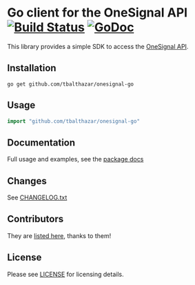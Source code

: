 # Go client for the OneSignal API [![Build Status](https://travis-ci.org/tbalthazar/onesignal-go.svg?branch=master)](https://travis-ci.org/tbalthazar/onesignal-go) [![GoDoc](https://godoc.org/github.com/tbalthazar/onesignal-go?status.svg)](https://godoc.org/github.com/tbalthazar/onesignal-go)

This library provides a simple SDK to access the [OneSignal API](https://documentation.onesignal.com/docs/server-api-overview).

## Installation

```
go get github.com/tbalthazar/onesignal-go
```

## Usage

```go
import "github.com/tbalthazar/onesignal-go"
```

## Documentation

Full usage and examples, see the [package docs](https://godoc.org/github.com/tbalthazar/onesignal-go)

## Changes

See [CHANGELOG.txt](CHANGELOG.txt)

## Contributors

They are [listed here](https://github.com/tbalthazar/onesignal-go/graphs/contributors), thanks to them!

## License

Please see [LICENSE](/LICENSE) for licensing details. 
